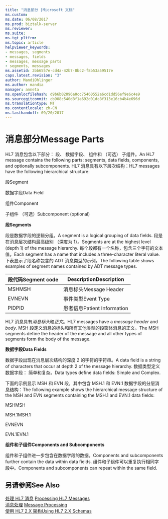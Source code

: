 ```yaml
---
title: "消息部分 |Microsoft 文档"
ms.custom: 
ms.date: 06/08/2017
ms.prod: biztalk-server
ms.reviewer: 
ms.suite: 
ms.tgt_pltfrm: 
ms.topic: article
helpviewer_keywords:
- messages, segments
- messages, fields
- messages, message parts
- segments, messages
ms.assetid: 2bb6557e-cd4a-42b7-8bc2-f8b53a59517e
caps.latest.revision: "3"
author: MandiOhlinger
ms.author: mandia
manager: anneta
ms.openlocfilehash: d9b6b02096a0cc75460552a6cd1dd56ef9e6c4e9
ms.sourcegitcommit: cb908c540d8f1a692d01dc8f313e16cb4b4e696d
ms.translationtype: MT
ms.contentlocale: zh-CN
ms.lasthandoff: 09/20/2017
---
```

# <a name="message-parts"></a><span data-ttu-id="c0268-102">消息部分</span><span class="sxs-lookup"><span data-stu-id="c0268-102">Message Parts</span></span>
<span data-ttu-id="c0268-103">HL7 消息包含以下部分： 段、 数据字段、 组件和 （可选） 子组件。</span><span class="sxs-lookup"><span data-stu-id="c0268-103">An HL7 message contains the following parts: segments, data fields, components, and optionally subcomponents.</span></span> <span data-ttu-id="c0268-104">HL7 消息具有以下层次结构：</span><span class="sxs-lookup"><span data-stu-id="c0268-104">HL7 messages have the following hierarchical structure:</span></span>  
  
 <span data-ttu-id="c0268-105">段</span><span class="sxs-lookup"><span data-stu-id="c0268-105">Segment</span></span>  
  
 <span data-ttu-id="c0268-106">数据字段</span><span class="sxs-lookup"><span data-stu-id="c0268-106">Data Field</span></span>  
  
 <span data-ttu-id="c0268-107">组件</span><span class="sxs-lookup"><span data-stu-id="c0268-107">Component</span></span>  
  
 <span data-ttu-id="c0268-108">子组件 （可选）</span><span class="sxs-lookup"><span data-stu-id="c0268-108">Subcomponent (optional)</span></span>  
  
 <span data-ttu-id="c0268-109">**段**</span><span class="sxs-lookup"><span data-stu-id="c0268-109">**Segments**</span></span>  
  
 <span data-ttu-id="c0268-110">段是数据字段的逻辑分组。</span><span class="sxs-lookup"><span data-stu-id="c0268-110">A segment is a logical grouping of data fields.</span></span> <span data-ttu-id="c0268-111">段是在消息层次结构最高级别 （深度为 1）。</span><span class="sxs-lookup"><span data-stu-id="c0268-111">Segments are at the highest level (depth 1) of the message hierarchy.</span></span> <span data-ttu-id="c0268-112">每个段都有一个名称，包含三个字符的文本值。</span><span class="sxs-lookup"><span data-stu-id="c0268-112">Each segment has a name that includes a three-character literal value.</span></span> <span data-ttu-id="c0268-113">下表显示了段名称包含的 ADT 消息类型的示例。</span><span class="sxs-lookup"><span data-stu-id="c0268-113">The following table shows examples of segment names contained by ADT message types.</span></span>  
  
|<span data-ttu-id="c0268-114">段代码</span><span class="sxs-lookup"><span data-stu-id="c0268-114">Segment code</span></span>|<span data-ttu-id="c0268-115">Description</span><span class="sxs-lookup"><span data-stu-id="c0268-115">Description</span></span>|  
|------------------|-----------------|  
|<span data-ttu-id="c0268-116">MSH</span><span class="sxs-lookup"><span data-stu-id="c0268-116">MSH</span></span>|<span data-ttu-id="c0268-117">消息标头</span><span class="sxs-lookup"><span data-stu-id="c0268-117">Message Header</span></span>|  
|<span data-ttu-id="c0268-118">EVN</span><span class="sxs-lookup"><span data-stu-id="c0268-118">EVN</span></span>|<span data-ttu-id="c0268-119">事件类型</span><span class="sxs-lookup"><span data-stu-id="c0268-119">Event Type</span></span>|  
|<span data-ttu-id="c0268-120">PID</span><span class="sxs-lookup"><span data-stu-id="c0268-120">PID</span></span>|<span data-ttu-id="c0268-121">患者信息</span><span class="sxs-lookup"><span data-stu-id="c0268-121">Patient Information</span></span>|  
  
 <span data-ttu-id="c0268-122">HL7 消息具有*消息标头*和*正文*。</span><span class="sxs-lookup"><span data-stu-id="c0268-122">HL7 messages have a *message header* and *body*.</span></span> <span data-ttu-id="c0268-123">MSH 段定义消息的标头和所有其他类型的段窗体消息的正文。</span><span class="sxs-lookup"><span data-stu-id="c0268-123">The MSH segments define the header of the message and all other types of segments form the body of the message.</span></span>  
  
 <span data-ttu-id="c0268-124">**数据字段**</span><span class="sxs-lookup"><span data-stu-id="c0268-124">**Data Fields**</span></span>  
  
 <span data-ttu-id="c0268-125">数据字段出现在消息层次结构的深度 2 的字符的字符串。</span><span class="sxs-lookup"><span data-stu-id="c0268-125">A data field is a string of characters that occur at depth 2 of the message hierarchy.</span></span> <span data-ttu-id="c0268-126">数据类型定义数据字段： 简单和复杂。</span><span class="sxs-lookup"><span data-stu-id="c0268-126">Data types define data fields: Simple and Complex.</span></span>  
  
 <span data-ttu-id="c0268-127">下面的示例显示 MSH 和 EVN 段，其中包含 MSH.1 和 EVN.1 数据字段的分层消息结构：</span><span class="sxs-lookup"><span data-stu-id="c0268-127">The following example shows the hierarchical message structure of the MSH and EVN segments containing the MSH.1 and EVN.1 data fields:</span></span>  
  
 <span data-ttu-id="c0268-128">MSH</span><span class="sxs-lookup"><span data-stu-id="c0268-128">MSH</span></span>  
  
 <span data-ttu-id="c0268-129">MSH.1</span><span class="sxs-lookup"><span data-stu-id="c0268-129">MSH.1</span></span>  
  
 <span data-ttu-id="c0268-130">EVN</span><span class="sxs-lookup"><span data-stu-id="c0268-130">EVN</span></span>  
  
 <span data-ttu-id="c0268-131">EVN.1</span><span class="sxs-lookup"><span data-stu-id="c0268-131">EVN.1</span></span>  
  
 <span data-ttu-id="c0268-132">**组件和子组件**</span><span class="sxs-lookup"><span data-stu-id="c0268-132">**Components and Subcomponents**</span></span>  
  
 <span data-ttu-id="c0268-133">组件和子组件进一步包含在数据字段的数据。</span><span class="sxs-lookup"><span data-stu-id="c0268-133">Components and subcomponents further contain the data within data fields.</span></span> <span data-ttu-id="c0268-134">组件和子组件可以重复执行相同字段中。</span><span class="sxs-lookup"><span data-stu-id="c0268-134">Components and subcomponents can repeat within the same field.</span></span>  
  
## <a name="see-also"></a><span data-ttu-id="c0268-135">另请参阅</span><span class="sxs-lookup"><span data-stu-id="c0268-135">See Also</span></span>  
 <span data-ttu-id="c0268-136">[处理 HL7 消息](../../adapters-and-accelerators/accelerator-hl7/processing-hl7-messages.md) </span><span class="sxs-lookup"><span data-stu-id="c0268-136">[Processing HL7 Messages](../../adapters-and-accelerators/accelerator-hl7/processing-hl7-messages.md) </span></span>  
 <span data-ttu-id="c0268-137">[消息处理](../../adapters-and-accelerators/accelerator-hl7/message-processing.md) </span><span class="sxs-lookup"><span data-stu-id="c0268-137">[Message Processing](../../adapters-and-accelerators/accelerator-hl7/message-processing.md) </span></span>  
 [<span data-ttu-id="c0268-138">使用 HL7 2.X 架构</span><span class="sxs-lookup"><span data-stu-id="c0268-138">Using HL7 2.X Schemas</span></span>](../../adapters-and-accelerators/accelerator-hl7/using-hl7-2-x-schemas.md)